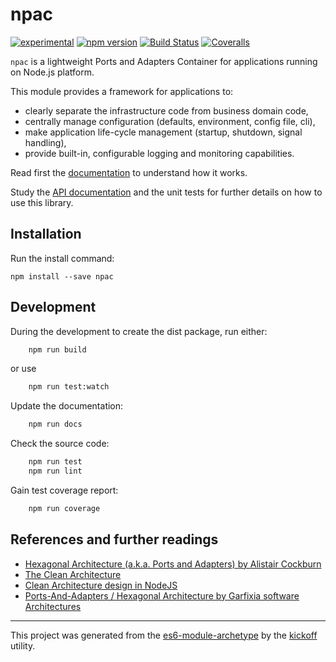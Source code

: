 # npac

[![experimental](http://badges.github.io/stability-badges/dist/experimental.svg)](http://github.com/badges/stability-badges)
[![npm version][npm-badge]][npm-url]
[![Build Status][travis-badge]][travis-url]
[![Coveralls][BadgeCoveralls]][Coveralls]

`npac` is a lightweight Ports and Adapters Container for applications running on Node.js platform.

This module provides a framework for applications to:
- clearly separate the infrastructure code from business domain code,
- centrally manage configuration (defaults, environment, config file, cli),
- make application life-cycle management (startup, shutdown, signal handling),
- provide built-in, configurable logging and monitoring capabilities.

Read first the [documentation](docs/intro.md) to understand how it works.

Study the [API documentation](https://tombenke.github.io/npac/) and the unit tests
for further details on how to use this library.

## Installation

Run the install command:

    npm install --save npac


## Development

During the development to create the dist package, run either:

```bash
    npm run build
```

or use

```bash
    npm run test:watch
```

Update the documentation:

```bash
    npm run docs
```

Check the source code:

```bash
    npm run test
    npm run lint
```

Gain test coverage report:

```bash
    npm run coverage
```

## References and further readings

- [Hexagonal Architecture (a.k.a. Ports and Adapters) by Alistair Cockburn](http://alistair.cockburn.us/Hexagonal+architecture)
- [The Clean Architecture](https://8thlight.com/blog/uncle-bob/2012/08/13/the-clean-architecture.html)
- [Clean Architecture design in NodeJS](https://solidgeargroup.com/clean-architecture-in-nodejs)
- [Ports-And-Adapters / Hexagonal Architecture by Garfixia software Architectures](http://www.dossier-andreas.net/software_architecture/ports_and_adapters.html)

---

This project was generated from the [es6-module-archetype](https://github.com/tombenke/es6-module-archetype)
by the [kickoff](https://github.com/tombenke/kickoff) utility.

[npm-badge]: https://badge.fury.io/js/npac.svg
[npm-url]: https://badge.fury.io/js/npac
[travis-badge]: https://api.travis-ci.org/tombenke/npac.svg
[travis-url]: https://travis-ci.org/tombenke/npac
[Coveralls]: https://coveralls.io/github/tombenke/npac?branch=master
[BadgeCoveralls]: https://coveralls.io/repos/github/tombenke/npac/badge.svg?branch=master


